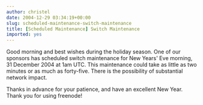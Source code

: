 ```yaml
---
author: christel
date: 2004-12-29 03:34:19+00:00
slug: scheduled-maintenance-switch-maintenance
title: [Scheduled Maintenance] Switch Maintenance
imported: yes
---
```

Good morning and best wishes during the holiday season.  One of our sponsors has scheduled switch maintenance for New Years' Eve morning, 31 December 2004 at 1am UTC.  This maintenance could take as little as two minutes or as much as forty-five.  There is the possibility of substantial network impact.

Thanks in advance for your patience, and have an excellent New Year. Thank you for using freenode!
